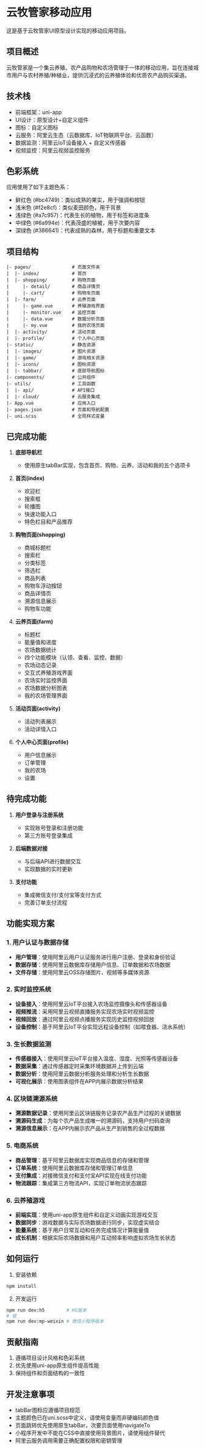 # 云牧管家移动应用

这是基于云牧管家UI原型设计实现的移动应用项目。

## 项目概述

云牧管家是一个集云养殖、农产品购物和农场管理于一体的移动应用，旨在连接城市用户与农村养殖/种植业，提供沉浸式的云养殖体验和优质农产品购买渠道。

## 技术栈

- 前端框架：uni-app
- UI设计：原型设计+自定义组件
- 图标：自定义图标
- 云服务：阿里云生态（云数据库、IoT物联网平台、云函数）
- 数据监测：阿里云IoT设备接入 + 自定义传感器
- 视频监控：阿里云视频监控服务

## 色彩系统

应用使用了如下主题色系：
- 鲜红色 (#bc4749)：类似成熟的果实，用于强调和按钮
- 浅米色 (#f2e8cf)：类似麦田颜色，用于背景
- 浅绿色 (#a7c957)：代表生长的植物，用于标签和进度条
- 中绿色 (#6a994e)：代表茂盛的植被，用于次要内容
- 深绿色 (#386641)：代表成熟的森林，用于标题和重要文本

## 项目结构

```
|- pages/               # 页面文件夹
|  |- index/            # 首页
|  |- shopping/         # 购物页面
|     |- detail/        # 商品详情页
|     |- cart/          # 购物车页面
|  |- farm/             # 云养页面
|     |- game.vue       # 养殖游戏界面
|     |- monitor.vue    # 监控页面
|     |- data.vue       # 数据分析页面
|     |- my.vue         # 我的农场页面
|  |- activity/         # 活动页面
|  |- profile/          # 个人中心页面
|- static/              # 静态资源
|  |- images/           # 图片资源
|  |- game/             # 游戏相关资源
|  |- icons/            # 图标资源
|  |- tabbar/           # 底部导航图标
|- components/          # 公共组件
|- utils/               # 工具函数
|  |- api/              # API接口
|  |- cloud/            # 云服务集成
|- App.vue              # 应用入口
|- pages.json           # 页面和导航配置
|- uni.scss             # 全局样式变量
```

## 已完成功能

1. **底部导航栏**
   - 使用原生tabBar实现，包含首页、购物、云养、活动和我的五个选项卡

2. **首页(index)**
   - 欢迎栏
   - 搜索框
   - 轮播图
   - 快速功能入口
   - 特色栏目和产品推荐

3. **购物页面(shopping)**
   - 商城标题栏
   - 搜索栏
   - 分类标签
   - 筛选栏
   - 商品列表
   - 购物车浮动按钮
   - 商品详情页
   - 溯源信息展示
   - 购物车功能

4. **云养页面(farm)**
   - 标题栏
   - 能量值和进度
   - 农场数据统计
   - 四个功能模块（认领、查看、监控、数据）
   - 农场动态记录
   - 交互式养殖游戏界面
   - 农场实时监控界面
   - 农场数据分析图表
   - 我的农场管理界面

5. **活动页面(activity)**
   - 活动列表展示
   - 活动详情入口

6. **个人中心页面(profile)**
   - 用户信息展示
   - 订单管理
   - 我的农场
   - 设置

## 待完成功能

1. **用户登录与注册系统**
   - 实现账号登录和注册功能
   - 第三方账号登录集成

2. **后端数据对接**
   - 与后端API进行数据交互
   - 实现数据的实时更新

3. **支付功能**
   - 集成微信支付/支付宝等支付方式
   - 完善订单支付流程

## 功能实现方案

### 1. 用户认证与数据存储
- **用户管理**：使用阿里云用户认证服务进行用户注册、登录和身份验证
- **数据存储**：使用阿里云数据库存储用户信息、订单数据和农场数据
- **文件存储**：使用阿里云OSS存储图片、视频等多媒体资源

### 2. 实时监控系统
- **设备接入**：使用阿里云IoT平台接入农场监控摄像头和传感器设备
- **视频推流**：采用阿里云视频直播服务实现农场实时视频监控
- **视频回放**：通过阿里云视频点播服务实现历史监控视频回放
- **设备控制**：基于阿里云IoT平台实现远程设备控制（如喂食器、浇水系统）

### 3. 生长数据监测
- **传感器接入**：使用阿里云IoT平台接入温度、湿度、光照等传感器设备
- **数据采集**：通过传感器定时采集环境数据并上传到云端
- **数据分析**：使用阿里云数据分析服务处理和分析生长数据
- **可视化展示**：使用图表组件在APP内展示数据分析结果

### 4. 区块链溯源系统
- **溯源数据记录**：使用阿里云区块链服务记录农产品生产过程的关键数据
- **溯源码生成**：为每个农产品生成唯一的溯源码，支持用户扫码查询
- **溯源信息展示**：在APP内展示农产品从生产到销售的全过程数据

### 5. 电商系统
- **商品管理**：基于阿里云数据库实现商品信息的存储和管理
- **订单系统**：使用阿里云数据库存储和管理订单信息
- **支付集成**：对接微信支付和支付宝API实现在线支付功能
- **物流跟踪**：集成第三方物流API，实现订单物流状态跟踪

### 6. 云养殖游戏
- **前端实现**：使用uni-app原生组件和自定义动画实现游戏交互
- **数据同步**：游戏数据与实际农场数据进行同步，实现虚实结合
- **能量系统**：基于用户日常互动和任务完成情况计算能量值
- **成长机制**：根据实际农场数据和用户互动频率影响虚拟农场生长状态

## 如何运行

1. 安装依赖
```bash
npm install
```

2. 开发运行
```bash
npm run dev:h5        # H5版本
# 或
npm run dev:mp-weixin # 微信小程序版本
```

## 贡献指南

1. 遵循项目设计风格和色彩系统
2. 优先使用uni-app原生组件提高性能
3. 保持组件和页面结构的一致性

## 开发注意事项

- tabBar图标应遵循项目规范
- 主题颜色已在uni.scss中定义，请使用变量而非硬编码颜色值
- 页面跳转优先使用原生tabBar，次要页面使用navigateTo
- 小程序开发中不能在CSS中直接使用背景图片，请使用<image>组件替代
- 阿里云服务调用需要正确配置权限和密钥管理
